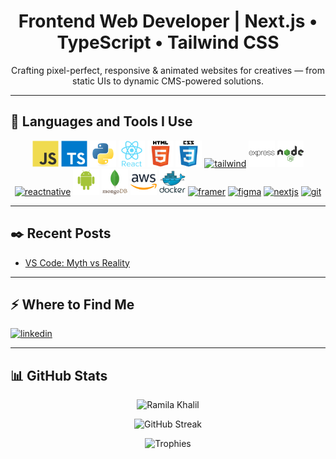 <h1 align="center">Frontend Web Developer | Next.js • TypeScript • Tailwind CSS</h1>

<p align="center">Crafting pixel-perfect, responsive & animated websites for creatives — from static UIs to dynamic CMS-powered solutions.</p>

---

## 🚀 Languages and Tools I Use

<p align="center">
  <a href="#"><img src="https://raw.githubusercontent.com/devicons/devicon/master/icons/javascript/javascript-original.svg" alt="javascript" width="42" /></a>
  <a href="#"><img src="https://raw.githubusercontent.com/devicons/devicon/master/icons/typescript/typescript-original.svg" alt="typescript" width="42" /></a>
  <a href="#"><img src="https://raw.githubusercontent.com/devicons/devicon/master/icons/python/python-original.svg" alt="python" width="42" /></a>
  <a href="#"><img src="https://raw.githubusercontent.com/devicons/devicon/master/icons/react/react-original-wordmark.svg" alt="react" width="42" /></a>
  <a href="#"><img src="https://raw.githubusercontent.com/devicons/devicon/master/icons/html5/html5-original-wordmark.svg" alt="html5" width="42" /></a>
  <a href="#"><img src="https://raw.githubusercontent.com/devicons/devicon/master/icons/css3/css3-original-wordmark.svg" alt="css3" width="42" /></a>
  <a href="#"><img src="https://www.vectorlogo.zone/logos/tailwindcss/tailwindcss-icon.svg" alt="tailwind" width="42" /></a>
  <a href="#"><img src="https://raw.githubusercontent.com/devicons/devicon/master/icons/express/express-original-wordmark.svg" alt="express" width="42" /></a>
  <a href="#"><img src="https://raw.githubusercontent.com/devicons/devicon/master/icons/nodejs/nodejs-original-wordmark.svg" alt="nodejs" width="42" /></a>
  <a href="#"><img src="https://reactnative.dev/img/header_logo.svg" alt="reactnative" width="42" /></a>
  <a href="#"><img src="https://raw.githubusercontent.com/devicons/devicon/master/icons/android/android-original-wordmark.svg" alt="android" width="42" /></a>
  <a href="#"><img src="https://raw.githubusercontent.com/devicons/devicon/master/icons/mongodb/mongodb-original-wordmark.svg" alt="mongodb" width="42" /></a>
  <a href="#"><img src="https://raw.githubusercontent.com/devicons/devicon/master/icons/amazonwebservices/amazonwebservices-original-wordmark.svg" alt="aws" width="42" /></a>
  <a href="#"><img src="https://raw.githubusercontent.com/devicons/devicon/master/icons/docker/docker-original-wordmark.svg" alt="docker" width="42" /></a>
  <a href="#"><img src="https://www.vectorlogo.zone/logos/framer/framer-icon.svg" alt="framer" width="42" /></a>
  <a href="#"><img src="https://www.vectorlogo.zone/logos/figma/figma-icon.svg" alt="figma" width="42" /></a>
  <a href="#"><img src="https://cdn.worldvectorlogo.com/logos/nextjs-2.svg" alt="nextjs" width="42" /></a>
  <a href="#"><img src="https://www.vectorlogo.zone/logos/git-scm/git-scm-icon.svg" alt="git" width="42" /></a>
</p>

---

## ✒️ Recent Posts

- [VS Code: Myth vs Reality](https://www.linkedin.com/posts/ramila-mirker-8b2691300_the-vs-code-myth-vs-reality-myth-activity-7305960021496868864-Okdy?utm_source=share&utm_medium=member_desktop&rcm=ACoAAEz8rMYBySfr6iF_KKPNQSWh_wkF2FeyOm4)

---

## ⚡ Where to Find Me

<p>
  <a href="https://www.linkedin.com/in/ramila-mirker-8b2691300/">
    <img src="https://img.shields.io/badge/-LinkedIn-0A66C2?style=for-the-badge&logo=linkedin&logoColor=white" alt="linkedin" />
  </a>
</p>

---

## 📊 GitHub Stats

<p align="center">
  <img src="https://github-readme-stats.vercel.app/api?username=RamilaKhalil&show_icons=true&locale=en" alt="Ramila Khalil" />
</p>

<p align="center">
  <img src="https://github-readme-streak-stats.herokuapp.com/?user=RamilaKhalil" alt="GitHub Streak" />
</p>

<p align="center">
  <img src="https://github-profile-trophy.vercel.app/?username=RamilaKhalil" alt="Trophies" />
</p>
